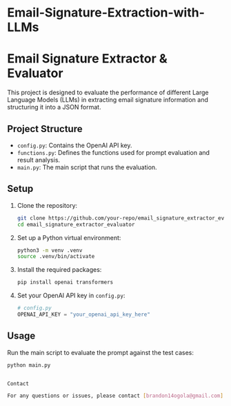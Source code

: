 # Email-Signature-Extraction-with-LLMs

# Email Signature Extractor & Evaluator

This project is designed to evaluate the performance of different Large Language Models (LLMs) in extracting email signature information and structuring it into a JSON format.

## Project Structure

- `config.py`: Contains the OpenAI API key.
- `functions.py`: Defines the functions used for prompt evaluation and result analysis.
- `main.py`: The main script that runs the evaluation.

## Setup

1. Clone the repository:
    ```bash
    git clone https://github.com/your-repo/email_signature_extractor_evaluator.git
    cd email_signature_extractor_evaluator
    ```

2. Set up a Python virtual environment:
    ```bash
    python3 -m venv .venv
    source .venv/bin/activate
    ```

3. Install the required packages:
    ```bash
    pip install openai transformers
    ```

4. Set your OpenAI API key in `config.py`:
    ```python
    # config.py
    OPENAI_API_KEY = "your_openai_api_key_here"
    ```

## Usage

Run the main script to evaluate the prompt against the test cases:
```bash
python main.py


Contact

For any questions or issues, please contact [brandon14ogola@gmail.com].